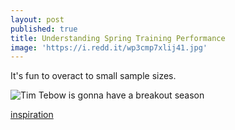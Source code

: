 ```yaml
---
layout: post
published: true
title: Understanding Spring Training Performance
image: 'https://i.redd.it/wp3cmp7xlij41.jpg'
---
```

It's fun to overact to small sample sizes.

![Tim Tebow is gonna have a breakout season](https://i.redd.it/wp3cmp7xlij41.jpg)

[inspiration](https://xkcd.com/1098/)